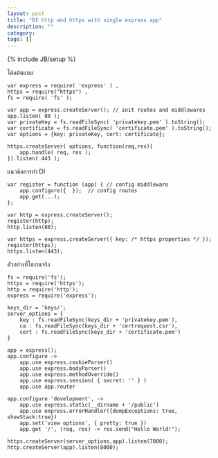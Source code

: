 ```yaml
---
layout: post
title: "DI http and https with single express app"
description: ""
category: 
tags: []
---
```

{% include JB/setup %}

โค้ดต้นแบบ

	var express = require( 'express' ) , 
	https = require("https") , 
	fs = require( 'fs' );  
	
	var app = express.createServer(); // init routes and middlewares 
	app.listen( 80 );  
	var privateKey = fs.readFileSync( 'privatekey.pem' ).toString(); 
	var certificate = fs.readFileSync( 'certificate.pem' ).toString(); 
	var options = {key: privateKey, cert: certificate}; 
	
	https.createServer( options, function(req,res){ 
		app.handle( req, res ); 
	}).listen( 443 );

แนวคิดการทำ DI

	var register = function (app) { // config middleware 
		app.configure({  });  // config routes 
		app.get(...); 
	};  
	
	var http = express.createServer(); 
	register(http); 
	http.listen(80);
	
	var https = express.createServer({ key: /* https properties */ }); 
	register(https);
	https.listen(443);


ตัวอย่างที่ใชงานจริง

	fs = require('fs');
	https = require('https');
	http = require('http');
	express = require('express');
	
	keys_dir = 'keys/';
	server_options = { 
		key : fs.readFileSync(keys_dir + 'privatekey.pem'), 
		ca : fs.readFileSync(keys_dir + 'certrequest.csr'), 
		cert : fs.readFileSync(keys_dir + 'certificate.pem') 
	}

	app = express();
	app.configure -> 
		app.use express.cookieParser() 
		app.use express.bodyParser() 
		app.use express.methodOverride() 
		app.use express.session( { secret: '' } ) 
		app.use app.router

	app.configure 'development', -> 
		app.use express.static(__dirname + '/public') 
		app.use express.errorHandler({dumpExceptions: true, showStack:true}) 
		app.set('view options', { pretty: true })  
		app.get '/', (req, res) -> res.send("Hello World!");
	
	https.createServer(server_options,app).listen(7000);
	http.createServer(app).listen(8000);
	
	
